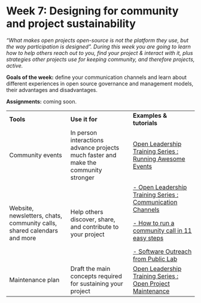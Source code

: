 # Week 7: Designing for community and project sustainability

_“What makes open projects open-source is not the platform they use, but the way participation is designed”. During this week you are going to learn how to help others reach out to you, find your project & interact with it, plus strategies other projects use for keeping community, and therefore projects, active._

**Goals of the week:** define your communication channels and learn about different experiences in open source governance and management models, their advantages and disadvantages.

**Assignments:** coming soon.


<table>
  <tr>
   <td><strong>Tools</strong>
   </td>
   <td><strong>Use it for</strong>
   </td>
   <td><strong>Examples & tutorials</strong>
   </td>
  </tr>
  <tr>
   <td>Community events
   </td>
   <td>In person interactions advance projects much faster and make the community stronger
   </td>
   <td><a href="https://mozilla.github.io/open-leadership-training-series/articles/running-awesome-community-events/">Open Leadership Training Series : Running Awesome Events</a>
   </td>
  </tr>
  <tr>
   <td>Website, newsletters, chats, community calls, shared calendars and more
   </td>
   <td>Help others discover, share, and contribute to your project
   </td>
   <td><a href="https://mozilla.github.io/open-leadership-training-series/articles/open-communications/communicating-openly-about-your-work/">- Open Leadership Training Series : Communication Channels</a>
<p></p>
<a href="https://opensource.com/open-organization/16/1/community-calls-will-increase-participation-your-open-organization">- How to run a community call in 11 easy steps</a>
<p></p>
<a href="https://publiclab.org/wiki/software-outreach">- Software Outreach from Public Lab</a>
   </td>
  </tr>
  <tr>
   <td>Maintenance plan
   </td>
   <td>Draft the main concepts required for sustaining your project
   </td>
   <td><a href="https://mozilla.github.io/open-leadership-training-series/articles/open-project-maintenance/open-project-maintenance/">Open Leadership Training Series : Open Project Maintenance</a>
   </td>
  </tr>
</table>

